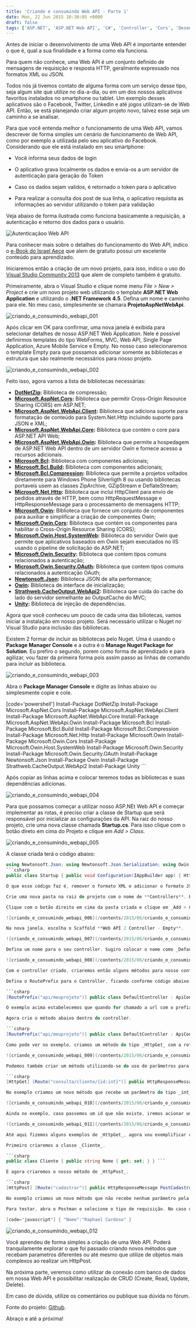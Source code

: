 ```yaml
---
title: 'Criando e consumindo Web API - Parte 1'
date: Mon, 22 Jun 2015 10:30:05 +0000
draft: false
tags: ['ASP.NET', 'ASP.NET Web API', 'C#', 'Controller', 'Cors', 'Desenvolvimento web', 'Desenvolvimento Web API', 'Dicas', 'HttpGet', 'HttpPost', 'JSON', 'Microsoft.AspNet.Cors', 'Microsoft.Owin', 'Postman', 'Unity', 'Web API', 'Web API']
---
```


Antes de iniciar o desenvolvimento de uma Web API é importante entender o que é, qual a sua finalidade e a forma como ela funciona.

Para quem não conhece, uma Web API é um conjunto definido de mensagens de requisição e resposta HTTP, geralmente expressado nos formatos XML ou JSON.

Todos nós já tivemos contato de alguma forma com um serviço desse tipo, seja algum site que utilize no dia-a-dia, ou em um dos nossos aplicativos favoritos instalados no smartphone ou tablet. Um exemplo desses aplicativos são o Facebook, Twitter, Linkedin e até jogos utilizam-se de Web API. Então, se está planejando criar algum projeto novo, talvez esse seja um caminho a se analisar.

Para que você entenda melhor o funcionamento de uma Web API, vamos descrever de forma simples um cenário de funcionamento de Web API, como por exemplo a utilizada pelo seu aplicativo do Facebook. Considerando que ele está instalado em seu smartphone:

*   Você informa seus dados de login
    
*   O aplicativo grava localmente os dados e envia-os a um servidor de autenticação para geração do Token
*   Caso os dados sejam validos, é retornado o token para o aplicativo
*   Para realizar a consulta dos post de sua linha, o aplicativo requisita as informações ao servidor utilizando o token para validação

Veja abaixo de forma ilustrada como funciona basicamente a requisição, a autenticação e retorno dos dados para o usuário.

![Autenticaçãoo Web API](/contents/2015/06/autenticacao_web_api.png)

Para conhecer mais sobre o detalhes do funcionamento do Web API, indico o [e-Book do Israel Aece](http://israelaece.com/post/e-Book-Introducao-ao-ASPNET-Web-API.aspx) que alem de gratuito possui um excelente conteúdo para aprendizado.

Iniciaremos então a criação de um novo projeto, para isso, indico o uso do [Visual Studio Community 2013](https://www.visualstudio.com/) que alem de completo também é gratuito.

Primeiramente, abra o Visual Studio e clique nome menu _File > New > Project_ e crie um novo projeto web utilizando o template **ASP.NET Web Application** e utilizando o **.NET Framework 4.5**. Defina um nome e caminho para ele. No meu caso, simplesmente se chamara **ProjetoAspNetWebApi**.

![criando_e_consumindo_webapi_001](/contents/2015/06/criando_e_consumindo_webapi_001.png)

Após clicar em OK para confirmar, uma nova janela é exibida para selecionar detalhes de nosso ASP.NET Web Application. Nele é possível definirmos templates do tipo WebForms, MVC, Web API, Single Page Application, Azure Mobile Service e Empty. No nosso caso selecionaremos o template Empty para que possamos adicionar somente as bibliotecas e estrutura que são realmente necessários para nosso projeto.

![criando_e_consumindo_webapi_002](/contents/2015/06/criando_e_consumindo_webapi_002.png)

Feito isso, agora vamos a lista de bibliotecas necessárias:

*   **[DotNetZip](https://www.nuget.org/packages/DotNetZip/):** Biblioteca de compressão;
*   **[Microsoft.AspNet.Cors](https://www.nuget.org/packages/Microsoft.AspNet.Cors/):** Biblioteca que permitir Cross-Origin Resource Sharing (CORS) em ASP.NET;
*   **[Microsoft.AspNet.WebApi.Client](https://www.nuget.org/packages/Microsoft.AspNet.WebApi.Client/):** Biblioteca que adiciona suporte para formatação de conteúdo para System.Net.Http incluindo suporte para JSON e XML;
*   **[Microsoft.AspNet.WebApi.Core](https://www.nuget.org/packages/Microsoft.AspNet.WebApi.Core/):** Biblioteca que contém o core para ASP.NET API Web;
*   **[Microsoft.AspNet.WebApi.Owin](https://www.nuget.org/packages/Microsoft.AspNet.WebApi.Owin/):** Biblioteca que permite a hospedagem de ASP.NET Web API dentro de um servidor Owin e fornece acesso a recursos adicionais.
*   **[Microsoft.Bcl](https://www.nuget.org/packages/Microsoft.Bcl/):** Biblioteca com componentes adicionais;
*   **[Microsoft.Bcl.Build](https://www.nuget.org/packages/Microsoft.Bcl.Build/):** Biblioteca com componentes adicionais;
*   **[Microsoft.Bcl.Compression](https://www.nuget.org/packages/Microsoft.Bcl.Compression/):** Biblioteca que permite a projetos voltados diretamente para Windows Phone Silverligth 8 ou usando bibliotecas portaveis usem as classes ZipArchive, GZipStream e DeflateStream;
*   **[Microsoft.Net.Http](https://www.nuget.org/packages/Microsoft.Net.Http):** Biblioteca que inclui HttpClient para envio de pedidos através de HTTP, bem como HttpRequestMessage e HttpResponseMessage para o processamento de mensagens HTTP;
*   **[Microsoft.Owin](https://www.nuget.org/packages/Microsoft.Owin/):** Biblioteca que fornece um conjunto de componentes para auxiliar e simplificar a criação de componentes Owin;
*   **[Microsoft.Owin.Cors](https://www.nuget.org/packages/Microsoft.Owin.Cors/):** Biblioteca que contém os componentes para habilitar o Cross-Origin Resource Sharing (CORS);
*   **[Microsoft.Owin.Host.SystemWeb](https://www.nuget.org/packages/Microsoft.Owin.Host.SystemWeb/):** Biblioteca do servidor Owin que permite que aplicativos baseados em Owin sejam executados no IIS usando o pipeline de solicitação do ASP.NET;
*   **[Microsoft.Owin.Security](https://www.nuget.org/packages/Microsoft.Owin.Security/):** Biblioteca que contem tipos comuns relacionados a autenticação;
*   **[Microsoft.Owin.Security.OAuth](https://www.nuget.org/packages/Microsoft.Owin.Security.OAuth):** Biblioteca que contem tipos comuns relacionados a autenticação OAuth;
*   **[Newtonsoft.Json](https://www.nuget.org/packages/newtonsoft.json/):** Biblioteca JSON de alta performance;
*   **[Owin](https://www.nuget.org/packages/Owin/):** Biblioteca de interface de inicialização;
*   **[Strathweb.CacheOutput.WebApi2](https://www.nuget.org/packages/Strathweb.CacheOutput.WebApi2/):** Biblioteca que cuida do cache do lado do servidor semelhante ao OutputCache do MVC;
*   **[Unity](https://www.nuget.org/packages/Unity/):** Biblioteca de injeção de dependências.

Agora que você conheceu um pouco de cada uma das biliotecas, vamos iniciar a instalação em nosso projeto. Será necessário utilizar o Nuget no Visual Studio para inclusão das bibliotecas.

Existem 2 formar de incluir as bibliotecas pelo Nuget. Uma é usando o **Package Manager Console** e a outra é o **Manage Nuget Package for Solution**. Eu prefiro o segundo, porem como forma de aprendizado e para agilizar, vou fazer da primeira forma pois assim passo as linhas de comando para incluir as biblioteca.

![criando_e_consumindo_webapi_003](/contents/2015/06/criando_e_consumindo_webapi_003.png)

Abra o **Package Manager Console** e digite as linhas abaixo ou simplesmente copie e cole.

[code='powershell'] Install-Package DotNetZip Install-Package Microsoft.AspNet.Cors Install-Package Microsoft.AspNet.WebApi.Client Install-Package Microsoft.AspNet.WebApi.Core Install-Package Microsoft.AspNet.WebApi.Owin Install-Package Microsoft.Bcl Install-Package Microsoft.Bcl.Build Install-Package Microsoft.Bcl.Compression Install-Package Microsoft.Net.Http Install-Package Microsoft.Owin Install-Package Microsoft.Owin.Cors Install-Package Microsoft.Owin.Host.SystemWeb Install-Package Microsoft.Owin.Security Install-Package Microsoft.Owin.Security.OAuth Install-Package Newtonsoft.Json Install-Package Owin Install-Package Strathweb.CacheOutput.WebApi2 Install-Package Unity ```

Após copiar as linhas acima e colocar teremos todas as bibliotecas e suas dependências adicionas.

![criando_e_consumindo_webapi_004](/contents/2015/06/criando_e_consumindo_webapi_004.png)

Para que possamos começar a utilizar nosso ASP.NEt Web API e começar implementar as rotas, é preciso criar a classe de Startup que será responsável por inicializar as configurações da API. Na raiz do nosso projeto, crie uma nova classe chamada **Startup.cs**. Para isso clique com o botão direto em cima do Projeto e clique em _Add > Class_.

![criando_e_consumindo_webapi_005](/contents/2015/06/criando_e_consumindo_webapi_005.png)

A classe criada terá o código abaixo:

```csharp 
using Newtonsoft.Json; using Newtonsoft.Json.Serialization; using Owin; using System.Web.Http; ```
```csharp 
public class Startup { public void Configuration(IAppBuilder app) { HttpConfiguration config = new HttpConfiguration(); var formatters = config.Formatters; formatters.Remove(formatters.XmlFormatter); var jsonSettings = formatters.JsonFormatter.SerializerSettings; jsonSettings.Formatting = Formatting.Indented; jsonSettings.ContractResolver = new CamelCasePropertyNamesContractResolver(); formatters.JsonFormatter.SerializerSettings.PreserveReferencesHandling = Newtonsoft.Json.PreserveReferencesHandling.Objects; config.MapHttpAttributeRoutes(); config.Routes.MapHttpRoute( name: "DefaultRoute", routeTemplate: "api/{controller}/{id}", defaults: new { id = RouteParameter.Optional } ); app.UseCors(Microsoft.Owin.Cors.CorsOptions.AllowAll); app.UseWebApi(config); } } ```

O que esse código faz é, remover o formato XML e adicionar o formato JSON alem de definir nossa mapa da rota.

Crie uma nova pasta na raiz do projeto com o nome de **Controllers**. É nessa pasta que adicionaremos nossos controllers.

Clique com o botão direito em cima da pasta criada e clique em _Add > Controller_.

![criando_e_consumindo_webapi_006](/contents/2015/06/criando_e_consumindo_webapi_006.png)

Na nova janela, escolha o Scaffold **Web API 2 Controller - Empty**.

![criando_e_consumindo_webapi_007](/contents/2015/06/criando_e_consumindo_webapi_007.png)

Defina um nome para o seu controller. Sugiro colocar o nome como _DefaultController_.

![criando_e_consumindo_webapi_008](/contents/2015/06/criando_e_consumindo_webapi_008.png)

Com o controller criado, criaremos então alguns métodos para nosso controller e definiremos as rotas.

Defina o RoutePrefix para o Controller, ficando conforme código abaixo.

```csharp 
[RoutePrefix("api/meuprojeto")] public class DefaultController : ApiController { } ```

O exemplo acima estabelecemos que quando for chamado a url com o prefixo **api/meuprojeto**, será direcionado para esse controller que acabamos de criar.

Agora crie o método abaixo dentro do controller.

```csharp 
[RoutePrefix("api/meuprojeto")] public class DefaultController : ApiController { [HttpGet] [Route("datahora/consulta")] public HttpResponseMessage GetDataHoraServidor() { try { var dataHora = DateTime.Now.ToString("dd/MM/yyyy HH:mm:ss"); return Request.CreateResponse(HttpStatusCode.OK, dataHora); } catch (Exception ex) { return Request.CreateResponse(HttpStatusCode.BadRequest, ex.Message); } } } ```

Como pode ver no exemplo, criamos um método do tipo _HttpGet_ com a rota _datahora/consulta_ que no final, quando formos chamar-la no browser, chamaremos pela url _http://{servidor}/api/meuprojeto/datahora/consulta_.

![criando_e_consumindo_webapi_009](/contents/2015/06/criando_e_consumindo_webapi_009.png)

Podemos também criar um método utilizando-se do uso de parâmetros para consulta.

```csharp 
[HttpGet] [Route("consulta/cliente/{id:int}")] public HttpResponseMessage GetClientePorId(int id) { try { var clientes = new[] { new { Id = 1, Nome = "Pedro", DataNascimento = new DateTime(1954, 2, 1) }, new { Id = 2, Nome = "Paulo", DataNascimento = new DateTime(1944, 4, 12) }, new { Id = 3, Nome = "Fernando", DataNascimento = new DateTime(1963, 5, 9) }, new { Id = 4, Nome = "Maria", DataNascimento = new DateTime(1984, 4, 30) }, new { Id = 5, Nome = "João", DataNascimento = new DateTime(1990, 3, 14) }, new { Id = 6, Nome = "Joana", DataNascimento = new DateTime(1974, 6, 19) } }; var cliente = clientes.Where(x => x.Id == id).FirstOrDefault(); if (cliente == null) throw new Exception("Cliente não encontrado"); return Request.CreateResponse(HttpStatusCode.OK, cliente); } catch (Exception ex) { return Request.CreateResponse(HttpStatusCode.BadRequest, ex.Message); } } ```

No exemplo criamos um novo método que recebe um parâmetro do tipo _int_, que é do tipo _HttpGet_ que possui a rota _consulta/cliente/{id:int}_. Quando for chamar no browser essa url, chamaremos pela url _http://{servidor}/api/meuprojeto/consulta/cliente/{id}_, onde {id} é o id que queremos consultar.

![criando_e_consumindo_webapi_010](/contents/2015/06/criando_e_consumindo_webapi_010.png)

Ainda no exemplo, caso passemos um id que não existe, iremos acionar um Exception que por sua vez cairá na tratativa do _try catch_ e retornará um _BadRequest_.

![criando_e_consumindo_webapi_011](/contents/2015/06/criando_e_consumindo_webapi_0111.png)

Até aqui fizemos alguns exemplos de _HttpGet_, agora vou exemplificar como fazer uso do _HttpPost_ para submeter objetivos mais complexos.

Primeiro criaremos a classe _Cliente_.

```csharp 
public class Cliente { public string Nome { get; set; } } ```

E agora criaremos o nosso método de _HttpPost_.

```csharp 
[HttpPost] [Route("cadastrar")] public HttpResponseMessage PostCadastro(Cliente cliente) { try { return Request.CreateResponse(HttpStatusCode.OK, "Cadastro do usuário " + cliente.Nome + " realizado."); } catch (Exception ex) { return Request.CreateResponse(HttpStatusCode.BadRequest, ex.Message); } } ```

No exemplo criamos um novo método que não recebe nenhum parâmetro pela url como ocorre com os HttpGet. Nesse caso, os dados precisam ser submetidos para a url e nesse caso vou testar usando o aplicativo [Postman](https://chrome.google.com/webstore/detail/postman/fhbjgbiflinjbdggehcddcbncdddomop) para o Google Chrome.

Para testar, abra o Postman e selecione o tipo de requisição. No caso usaremos o _Post_. Informe a url, selecione o formato _raw_ e o tipo de dados a ser submetido como _JSON (application/json)_ e informe o JSON.

[code='javascript'] { "Nome":"Raphael Cardoso" }
 ``` 
![criando_e_consumindo_webapi_012](/contents/2015/06/criando_e_consumindo_webapi_012.png)

Você aprendeu de forma simples a criação de uma Web API. Poderá tranquilamente explorar o que foi passado criando novos métodos que recebam parametros diferentes ou até mesmo que utilize de objetos mais complexos ao realizar um HttpPost.

Na próxima parte, veremos como utilizar de conexão com banco de dados em nossa Web API e possibilitar realização de CRUD (Create, Read, Update, Delete).

Em caso de dúvida, utilize os comentários ou publique sua dúvida no fórum.

Fonte do projeto: [Github](https://github.com/csharpbrasil/AspNetWebApi).

Abraço e até a próxima!